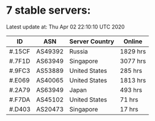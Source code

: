 # 7 stable servers:

Latest update at: Thu Apr 02 22:10:10 UTC 2020

| ID | ASN | Server Country | Online |
| -- | --- | -------------- | ------ |
| #.15CF | AS49392 | Russia | 1829 hrs |
| #.7F1D | AS63949 | Singapore | 3077 hrs |
| #.9FC3 | AS53889 | United States | 285 hrs |
| #.E069 | AS40065 | United States | 1813 hrs |
| #.2A79 | AS63949 | Japan | 493 hrs |
| #.F7DA | AS45102 | United States | 71 hrs |
| #.D403 | AS20473 | Singapore | 17 hrs |

